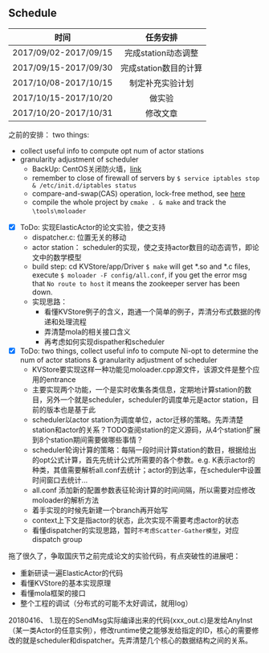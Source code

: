 ## Schedule
| 时间 | 任务安排 |
| :------: | :------: |
| 2017/09/02-2017/09/15 | 完成station动态调整 |
| 2017/09/15-2017/09/30 | 完成station数目的计算 |
| 2017/10/08-2017/10/15 | 制定补充实验计划 |
| 2017/10/15-2017/10/20 | 做实验 |
| 2017/10/20-2017/10/31 | 修改文章 |

之前的安排：
 two things:
 - collect useful info to compute opt num of actor stations
 - granularity adjustment of scheduler
   - BackUp: CentOS关闭防火墙，[link](http://www.centoscn.com/CentosBug/osbug/2016/0702/7562.html)
   - remember to close of firewall of servers by `$ service iptables stop & /etc/init.d/iptables status`
   - compare-and-swap(CAS) operation, lock-free method, see [here](http://www.cnblogs.com/Mainz/p/3546347.html)
   - compile the whole project by `cmake . & make` and track the `\tools\moloader`
- [x] ToDo: 实现ElasticActor的论文实验，使之支持
  - dispatcher.c: 位置无关的移动
  - actor station： scheduler的实现，使之支持actor数目的动态调节，即论文中的数学模型
  - build step: cd KVStore/app/Driver `$ make` will get *.so and *.c files, execute `$ moloader -F config/all.conf`, if you get the error msg that `No route to host` it means the zookeeper server has been down.
  - 实现思路：
    - 看懂KVStore例子的含义，跑通一个简单的例子，弄清分布式数据的传递和处理流程
    - 弄清楚mola的相关接口含义
    - 再考虑如何实现dispather和scheduler
- [x] ToDo: two things, collect useful info to compute Ni-opt to determine the num of actor stations & granularity adjustment of scheduler
  - KVStore要实现这样一种功能见moloader.cpp源文件，该源文件是整个应用的entrance
  - 主要实现两个功能，一个是实时收集各类信息，定期地计算station的数目，另外一个就是scheduler，scheduler的调度单元是actor station，目前的版本也是基于此
  - scheduler以actor station为调度单位，actor迁移的策略。先弄清楚station和actor的关系？TODO查阅station的定义源码，从4个station扩展到8个station期间需要做哪些事情？
  - scheduler轮询计算的策略：每隔一段时间计算station的数目，根据给出的opt公式计算，首先先统计公式所需要的各个参数。e.g. K表示actor的种类，其值需要解析all.conf去统计；actor的到达率，在scheduler中设置时间窗口去统计...
  - all.conf 添加新的配置参数表征轮询计算的时间间隔，所以需要对应修改moloader的解析方法
  - 着手实现的时候先新建一个branch再开始写
  - context上下文是指actor的状态，此次实现不需要考虑actor的状态
  - 看懂dispatcher的实现思路，暂时`不考虑Scatter-Gather模型`，对应dispatch group

拖了很久了，争取国庆节之前完成论文的实验代码，有点突破性的进展吧：
- 重新研读一遍ElasticActor的代码
- 看懂KVStore的基本实现原理
- 看懂mola框架的接口
- 整个工程的调试（分布式的可能不太好调试，就用log）

20180416、
1.现在的SendMsg实际编译出来的代码(xxx_out.c)是发给AnyInst（某一类Actor的任意实例），修改runtime使之能够发给指定的ID，核心的需要修改的就是scheduler和dispatcher。先弄清楚几个核心的数据结构之间的关系。
